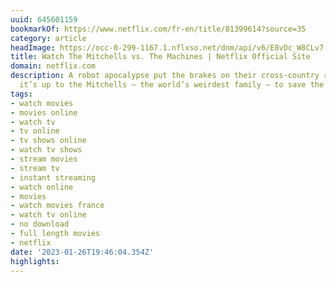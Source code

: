 ```yaml
---
uuid: 645601159
bookmarkOf: https://www.netflix.com/fr-en/title/81399614?source=35
category: article
headImage: https://occ-0-299-1167.1.nflxso.net/dnm/api/v6/E8vDc_W8CLv7-yMQu8KMEC7Rrr8/AAAABVdASLpUVRzyQpN0GikVcYGjkqPmoS4OIjmHw4xYKbP-tBZzSQ_3EGr2I9nzEPKSKzEg0c9RLj6blTe_Q6lguzfYU7DMn7d_lfmO.jpg?r=a2b
title: Watch The Mitchells vs. The Machines | Netflix Official Site
domain: netflix.com
description: A robot apocalypse put the brakes on their cross-country road trip. Now
  it’s up to the Mitchells — the world’s weirdest family — to save the human race.
tags:
- watch movies
- movies online
- watch tv
- tv online
- tv shows online
- watch tv shows
- stream movies
- stream tv
- instant streaming
- watch online
- movies
- watch movies france
- watch tv online
- no download
- full length movies
- netflix
date: '2023-01-26T19:46:04.354Z'
highlights: 
---
```



